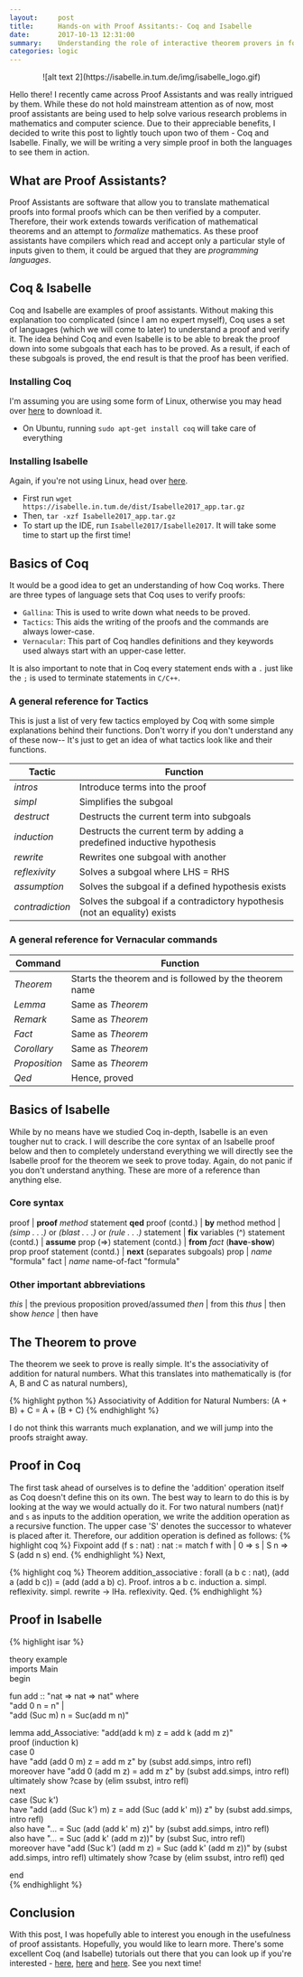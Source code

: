 ```yaml
---
layout:     post
title:      Hands-on with Proof Assitants:- Coq and Isabelle 
date:       2017-10-13 12:31:00
summary:    Understanding the role of interactive theorem provers in formal mathematics with an example  
categories: logic
---
```


<div style="text-align:center" markdown="1">
![alt text 2](https://isabelle.in.tum.de/img/isabelle_logo.gif)
</div>


Hello there! I recently came across Proof Assistants and was really intrigued by them. While these do not hold mainstream attention as of now, most proof assistants are being used to help solve various research problems in mathematics and computer science. Due to their appreciable benefits, I decided to write this post to lightly touch upon two of them - Coq and Isabelle. Finally, we will be writing a very simple proof in both the languages to see them in action.  

## What are Proof Assistants?
Proof Assistants are software that allow you to translate mathematical proofs into formal proofs which can be then verified by a computer. Therefore, their work extends towards verification of mathematical theorems and an attempt to *formalize* mathematics. As these proof assistants have compilers which read and accept only a particular style of inputs given to them, it could be argued that they are *programming languages*.

## Coq & Isabelle
Coq and Isabelle are examples of proof assistants. Without making this explanation too complicated (since I am no expert myself), Coq uses a set of languages (which we will come to later) to understand a proof and verify it. The idea behind Coq and even Isabelle is to be able to break the proof down into some subgoals that each has to be proved. As a result, if each of these subgoals is proved, the end result is that the proof has been verified.

### Installing Coq
I'm assuming you are using some form of Linux, otherwise you may head over [here](http://coq.inria.fr/download) to download it.
- On Ubuntu, running `sudo apt-get install coq` will take care of everything

### Installing Isabelle
Again, if you're not using Linux, head over [here](https://isabelle.in.tum.de/installation.html).
- First run `wget https://isabelle.in.tum.de/dist/Isabelle2017_app.tar.gz`
- Then, `tar -xzf Isabelle2017_app.tar.gz`
- To start up the IDE, run `Isabelle2017/Isabelle2017`. It will take some time to start up the first time!

## Basics of Coq
It would be a good idea to get an understanding of how Coq works. There are three types of language sets that Coq uses to verify proofs:
- `Gallina`: This is used to write down what needs to be proved.
- `Tactics`: This aids the writing of the proofs and the commands are always lower-case.
- `Vernacular`: This part of Coq handles definitions and they keywords used always start with an upper-case letter.

It is also important to note that in Coq every statement ends with a `.` just like the `;` is used to terminate statements in `C/C++`.

### A general reference for Tactics
This is just a list of very few tactics employed by Coq with some simple explanations behind their functions. Don't worry if you don't understand any of these now-- It's just to get an idea of what tactics look like and their functions.


Tactic | Function
------------ | -------------
*intros* | Introduce terms into the proof
*simpl* | Simplifies the subgoal
*destruct* | Destructs the current term into subgoals
*induction* | Destructs the current term by adding a predefined inductive hypothesis 
*rewrite* | Rewrites one subgoal with another
*reflexivity* | Solves a subgoal where LHS = RHS
*assumption* | Solves the subgoal if a defined hypothesis exists
*contradiction* | Solves the subgoal if a contradictory hypothesis (not an equality) exists

### A general reference for Vernacular commands


Command | Function
------------ | -------------
*Theorem* | Starts the theorem and is followed by the theorem name
*Lemma* | Same as *Theorem*
*Remark* | Same as *Theorem*
*Fact* | Same as *Theorem*
*Corollary* | Same as *Theorem*
*Proposition* | Same as *Theorem*
*Qed* | Hence, proved

## Basics of Isabelle
While by no means have we studied Coq in-depth, Isabelle is an even tougher nut to crack. I will describe the core syntax of an Isabelle proof below and then to completely understand everything we will directly see the Isabelle proof for the theorem we seek to prove today. Again, do not panic if you don't understand anything. These are more of a reference than anything else.

### Core syntax

proof | **proof** *method* statement **qed** 
proof (contd.) | **by** method
method | *(simp . . .)* or *(blast . . .)* or *(rule . . .)*
statement | **fix** variables (^) 
statement (contd.) | **assume** prop (=>)
statement (contd.) | **from** *fact* (**have**-**show**) prop proof 
statement (contd.) | **next** (separates subgoals) 
prop | *name* "formula"
fact | *name*  name-of-fact  "formula"

### Other important abbreviations

*this* | the previous proposition proved/assumed
*then* | from this
*thus* | then show
*hence* | then have

## The Theorem to prove
The theorem we seek to prove is really simple. It's the associativity of addition for natural numbers. What this translates into mathematically is (for A, B and C as natural numbers),

{% highlight python %}
Associativity of Addition for Natural Numbers: (A + B) + C = A + (B + C)
{% endhighlight %}

I do not think this warrants much explanation, and we will jump into the proofs straight away.


## Proof in Coq

The first task ahead of ourselves is to define the 'addition' operation itself as Coq doesn't define this on its own. The best way to learn to do this is by looking at the way we would actually do it. For two natural numbers (nat)`f` and `s` as inputs to the addition operation, we write the addition operation as a recursive function. The upper case 'S' denotes the successor to whatever is placed after it. Therefore, our addition operation is defined as follows: 
{% highlight coq %}
Fixpoint add (f s : nat) : nat :=
match f with 
| 0 => s
| S n => S (add n s)
end.
{% endhighlight %}
Next,

{% highlight coq %}
Theorem addition_associative : forall (a b c : nat),
(add a (add b c)) = (add (add a b) c).
Proof.
intros a b c.
induction a. simpl. reflexivity.
simpl. rewrite -> IHa. reflexivity.
Qed.
{% endhighlight %}

## Proof in Isabelle

{% highlight isar %}

theory example                                                                                                              
  imports Main                                                                                                              
begin                                                                                                                       

fun add :: "nat => nat => nat" where                                          
"add 0 n = n" |                                                                                     
"add (Suc m) n = Suc(add m n)"                                                                      
                                                                                                    
lemma add_Associative: "add(add k m) z = add k (add m z)"                                           
proof (induction k)                                                                                 
  case 0                                                                                            
    have "add (add 0 m) z = add m z" by (subst add.simps, intro refl)                               
    moreover have "add 0 (add m z) = add m z" by (subst add.simps, intro refl)                      
    ultimately show ?case by (elim ssubst, intro refl)                                              
next                                                                                                
  case (Suc k')                                                                                     
    have "add (add (Suc k') m) z = add (Suc (add k' m)) z" by (subst add.simps, intro refl)         
    also have "... = Suc (add (add k' m) z)" by (subst add.simps, intro refl)                   
    also have "... = Suc (add k' (add m z))" by (subst Suc, intro refl)                         
    moreover have "add (Suc k') (add m z) = Suc (add k' (add m z))" by (subst add.simps, intro refl)
    ultimately show ?case by (elim ssubst, intro refl)
qed                

end              
{% endhighlight %}

## Conclusion
With this post, I was hopefully able to interest you enough in the usefulness of proof assistants. Hopefully, you would like to learn more. There's some excellent Coq (and Isabelle) tutorials out there that you can look up if you're interested - [here](https://coq.inria.fr/tutorial-nahas), [here](http://flint.cs.yale.edu/cs430/coq/pdf/Tutorial.pdf) and [here](https://isabelle.in.tum.de/doc/tutorial.pdf). See you next time!


